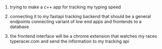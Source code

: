 1. trying to make a c++ app for tracking my typing speed

2. connecting it to my fastapi tracking backend that should be a general endpoints connecting variant of low end apps and frontends to a database

3. the frontend interface will be a chrome extension that watches my races typeracer.com and send the information to my tracking api
